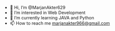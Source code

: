- 👋 Hi, I’m @MarjanAkter629
- 👀 I’m interested in Web Development
- 🌱 I’m currently learning JAVA and Python
- 📫 How to reach me marjanakter966@gmail.com

<!---
MarjanAkter629/MarjanAkter629 is a ✨ special ✨ repository because its `README.md` (this file) appears on your GitHub profile.
You can click the Preview link to take a look at your changes.
--->
